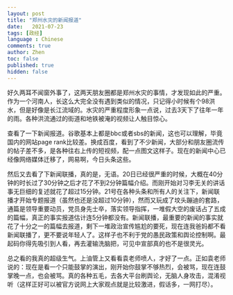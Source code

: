 ```yaml
---
layout: post
title: "郑州水灾的新闻报道"
date:   2021-07-23
tags: [政经]
language : Chinese
comments: true
author: Zhen
toc: false
published: true
hidden: false
---
```

好久两耳不闻窗外事了，这两天朋友圈都是郑州水灾的事情，才发现如此的严重。作为一个河南人，长这么大完全没有遇到类似的情况，只记得小时候有个98洪水，但是好像是长江流域的。水灾的严重程度形象一点说，过去3天下了往年一年的雨。各种洪流通过的街道和地铁被淹的视频让人触目惊心。

查看了一下新闻报道。谷歌基本上都是bbc或者sbs的新闻，这也可以理解，毕竟国内的网站page rank比较差。换成百度，看到了不少新闻，大部分和朋友圈流传的帖子差不多，是各种往右上传的短视频，配一点图文这样子。现在的新闻中心已经像网络媒体迁移了，网易啊，今日头条这些。

然后又去看了下新闻联播，真的是，无语。20日已经很严重的时候，大概在40分钟的时长过了30分钟之后才花了不到2分钟篇幅介绍。而刚开始对习李无关的讲话事无巨细的复述就花了超过15分钟。21号在各种头条和所有人的关注下，新闻联播才开始专题报道（虽然也还是没超过10分钟），然而又玩成了坟头蹦迪的套路，通篇是领导重要动员，党员身先士卒，落实领导指挥，一堆假大空的废话占了五成的篇幅，真正的事实报道估计连5分钟都没有。新闻联播，最重要的新闻的事实就花了十分之一的篇幅去报道，剩下一堆政治宣传尴尬的要死，现在连我爸妈都不看新闻联播了，更不要说年轻人了。这样子也不利于党的愚民政策和舆论控制啊。最起码你得先吸引到人看，再去灌输洗脑把，可见中宣部真的也不是很灵光。

总之看的我真的超级生气。上油管上又看看袁老师喷人，才好了一点。正如袁老师说的：现在是看一个只能鼓掌的演出，刚开始你鼓掌不够热烈，会被骂，现在连鼓掌晚一点，也会被骂。真的各种五毛，去各大平台刷舆论，无脑人身攻击，混淆视听（这样正好可以被官方说网上大家观点就是比较激进，假话多，一网打尽）。
<!--stackedit_data:
eyJoaXN0b3J5IjpbLTg1MzQ1ODE2OCwxOTQ5MzQxODU1XX0=
-->